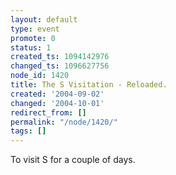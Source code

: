 ```yaml
---
layout: default
type: event
promote: 0
status: 1
created_ts: 1094142976
changed_ts: 1096627756
node_id: 1420
title: The S Visitation - Reloaded.
created: '2004-09-02'
changed: '2004-10-01'
redirect_from: []
permalink: "/node/1420/"
tags: []
---
```

To visit S for a couple of days.
